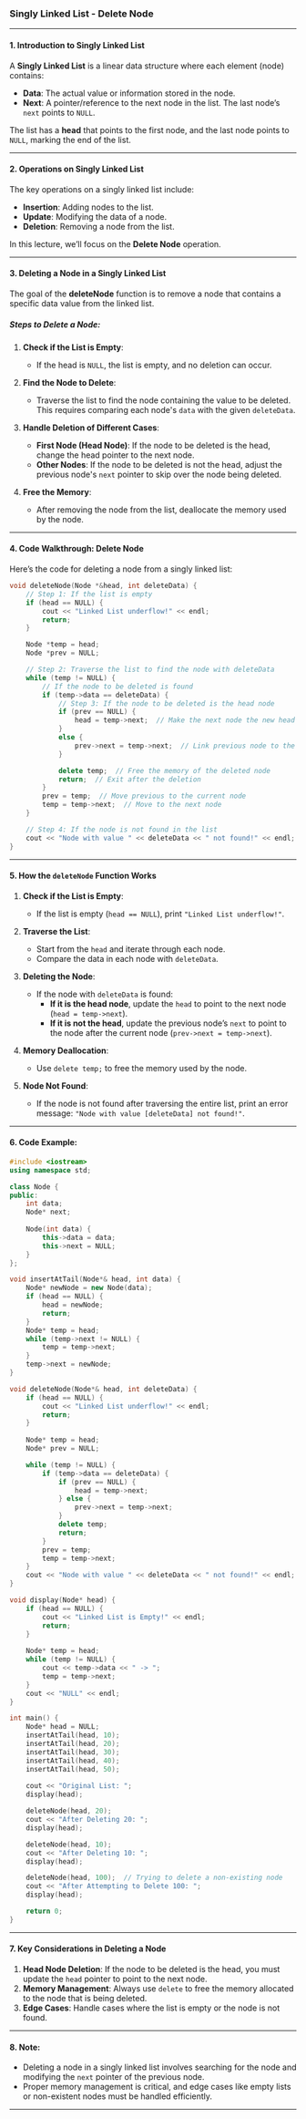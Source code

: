 ### **Singly Linked List - Delete Node**

---

#### **1. Introduction to Singly Linked List**

A **Singly Linked List** is a linear data structure where each element (node) contains:
- **Data**: The actual value or information stored in the node.
- **Next**: A pointer/reference to the next node in the list. The last node’s `next` points to `NULL`.

The list has a **head** that points to the first node, and the last node points to `NULL`, marking the end of the list.

---

#### **2. Operations on Singly Linked List**

The key operations on a singly linked list include:
- **Insertion**: Adding nodes to the list.
- **Update**: Modifying the data of a node.
- **Deletion**: Removing a node from the list.

In this lecture, we’ll focus on the **Delete Node** operation.

---

#### **3. Deleting a Node in a Singly Linked List**

The goal of the **deleteNode** function is to remove a node that contains a specific data value from the linked list. 

##### **Steps to Delete a Node:**
1. **Check if the List is Empty**:
   - If the head is `NULL`, the list is empty, and no deletion can occur.

2. **Find the Node to Delete**:
   - Traverse the list to find the node containing the value to be deleted. This requires comparing each node's `data` with the given `deleteData`.

3. **Handle Deletion of Different Cases**:
   - **First Node (Head Node)**: If the node to be deleted is the head, change the head pointer to the next node.
   - **Other Nodes**: If the node to be deleted is not the head, adjust the previous node's `next` pointer to skip over the node being deleted.

4. **Free the Memory**:
   - After removing the node from the list, deallocate the memory used by the node.

---

#### **4. Code Walkthrough: Delete Node**

Here’s the code for deleting a node from a singly linked list:

```cpp
void deleteNode(Node *&head, int deleteData) {
    // Step 1: If the list is empty
    if (head == NULL) {
        cout << "Linked List underflow!" << endl;
        return;
    }

    Node *temp = head;
    Node *prev = NULL;

    // Step 2: Traverse the list to find the node with deleteData
    while (temp != NULL) {
        // If the node to be deleted is found
        if (temp->data == deleteData) {
            // Step 3: If the node to be deleted is the head node
            if (prev == NULL) {
                head = temp->next;  // Make the next node the new head
            }
            else {
                prev->next = temp->next;  // Link previous node to the next node
            }

            delete temp;  // Free the memory of the deleted node
            return;  // Exit after the deletion
        }
        prev = temp;  // Move previous to the current node
        temp = temp->next;  // Move to the next node
    }

    // Step 4: If the node is not found in the list
    cout << "Node with value " << deleteData << " not found!" << endl;
}
```

---

#### **5. How the `deleteNode` Function Works**

1. **Check if the List is Empty**:
   - If the list is empty (`head == NULL`), print `"Linked List underflow!"`.

2. **Traverse the List**:
   - Start from the `head` and iterate through each node.
   - Compare the data in each node with `deleteData`.

3. **Deleting the Node**:
   - If the node with `deleteData` is found:
     - **If it is the head node**, update the `head` to point to the next node (`head = temp->next`).
     - **If it is not the head**, update the previous node’s `next` to point to the node after the current node (`prev->next = temp->next`).

4. **Memory Deallocation**:
   - Use `delete temp;` to free the memory used by the node.

5. **Node Not Found**:
   - If the node is not found after traversing the entire list, print an error message: `"Node with value [deleteData] not found!"`.

---

#### **6. Code Example:**

```cpp
#include <iostream>
using namespace std;

class Node {
public:
    int data;
    Node* next;
    
    Node(int data) {
        this->data = data;
        this->next = NULL;
    }
};

void insertAtTail(Node*& head, int data) {
    Node* newNode = new Node(data);
    if (head == NULL) {
        head = newNode;
        return;
    }
    Node* temp = head;
    while (temp->next != NULL) {
        temp = temp->next;
    }
    temp->next = newNode;
}

void deleteNode(Node*& head, int deleteData) {
    if (head == NULL) {
        cout << "Linked List underflow!" << endl;
        return;
    }
    
    Node* temp = head;
    Node* prev = NULL;

    while (temp != NULL) {
        if (temp->data == deleteData) {
            if (prev == NULL) {
                head = temp->next;
            } else {
                prev->next = temp->next;
            }
            delete temp;
            return;
        }
        prev = temp;
        temp = temp->next;
    }
    cout << "Node with value " << deleteData << " not found!" << endl;
}

void display(Node* head) {
    if (head == NULL) {
        cout << "Linked List is Empty!" << endl;
        return;
    }
    
    Node* temp = head;
    while (temp != NULL) {
        cout << temp->data << " -> ";
        temp = temp->next;
    }
    cout << "NULL" << endl;
}

int main() {
    Node* head = NULL;
    insertAtTail(head, 10);
    insertAtTail(head, 20);
    insertAtTail(head, 30);
    insertAtTail(head, 40);
    insertAtTail(head, 50);
    
    cout << "Original List: ";
    display(head);

    deleteNode(head, 20);
    cout << "After Deleting 20: ";
    display(head);

    deleteNode(head, 10);
    cout << "After Deleting 10: ";
    display(head);

    deleteNode(head, 100);  // Trying to delete a non-existing node
    cout << "After Attempting to Delete 100: ";
    display(head);

    return 0;
}
```

---

#### **7. Key Considerations in Deleting a Node**
1. **Head Node Deletion**: If the node to be deleted is the head, you must update the `head` pointer to point to the next node.
2. **Memory Management**: Always use `delete` to free the memory allocated to the node that is being deleted.
3. **Edge Cases**: Handle cases where the list is empty or the node is not found.

---


#### **8. Note:**
- Deleting a node in a singly linked list involves searching for the node and modifying the `next` pointer of the previous node.
- Proper memory management is critical, and edge cases like empty lists or non-existent nodes must be handled efficiently.

---
